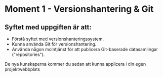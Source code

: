 # Moment 1 - Versionshantering & Git


## Syftet med uppgiften är att:

- Förstå syftet med versionshanteringssystem.
- Kunna använda Git för versionshantering.
- Använda någon molntjänst för att publicera Git-baserade datasamlingar ("repositories").

De nya kunskaperna kommer du sedan att kunna applicera i din egen projektwebbplats
